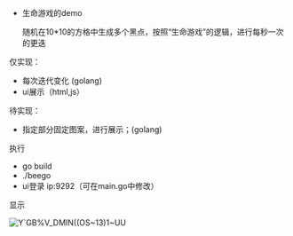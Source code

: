 - 生命游戏的demo

  
  随机在10*10的方格中生成多个黑点，按照“生命游戏”的逻辑，进行每秒一次的更迭

  
仅实现：
- 每次迭代变化 (golang)
- ui展示（html,js）


待实现：
- 指定部分固定图案，进行展示；(golang)


执行   
- go build
- ./beego
- ui登录 ip:9292（可在main.go中修改）


显示


![Y`GB%V_DMIN((OS~13)1~UU](https://github.com/bugzzhou/lifeGame/assets/52343274/6b5eac13-9e9f-4635-ab62-14cb504cd549)
